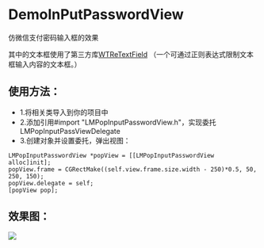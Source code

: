# DemoInPutPasswordView
仿微信支付密码输入框的效果

其中的文本框使用了第三方库[WTReTextField](https://github.com/pieceofsummer/WTReTextField ) （一个可通过正则表达式限制文本框输入内容的文本框。）

## 使用方法：
- 1.将相关类导入到你的项目中
- 2.添加引用#import "LMPopInputPasswordView.h"，实现委托LMPopInputPassViewDelegate
- 3.创建对象并设置委托，弹出视图：
	
```
LMPopInputPasswordView *popView = [[LMPopInputPasswordView alloc]init];
popView.frame = CGRectMake((self.view.frame.size.width - 250)*0.5, 50, 250, 150);
popView.delegate = self;
[popView pop];	
```

## 效果图：
![](https://github.com/lqcjdx/DemoInPutPasswordView/blob/master/input.gif)


